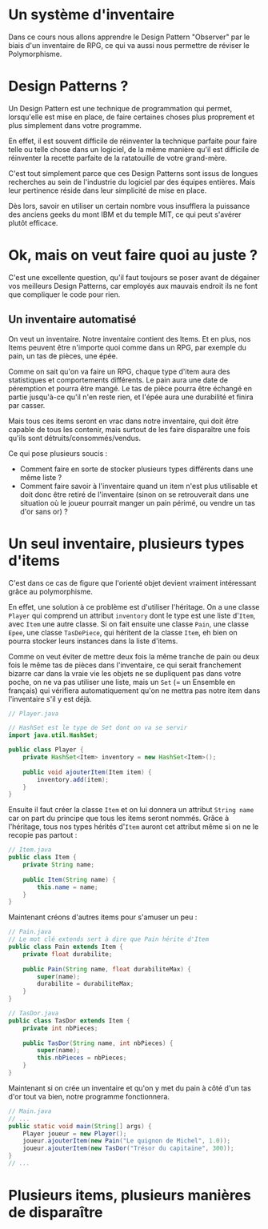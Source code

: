 # Un système d'inventaire
Dans ce cours nous allons apprendre le Design Pattern "Observer" par le biais d'un inventaire de RPG, ce qui va aussi nous permettre de réviser le Polymorphisme.

# Design Patterns ?
Un Design Pattern est une technique de programmation qui permet, lorsqu'elle est mise en place, de faire certaines choses plus proprement et plus simplement dans votre programme. 

En effet, il est souvent difficile de réinventer la technique parfaite pour faire telle ou telle chose dans un logiciel, de la même manière qu'il est difficile de réinventer la recette parfaite de la ratatouille de votre grand-mère. 

C'est tout simplement parce que ces Design Patterns sont issus de longues recherches au sein de l'industrie du logiciel par des équipes entières. Mais leur pertinence réside dans leur simplicité de mise en place. 

Dès lors, savoir en utiliser un certain nombre vous insufflera la puissance des anciens geeks du mont IBM et du temple MIT, ce qui peut s'avérer plutôt efficace.

# Ok, mais on veut faire quoi au juste ?
C'est une excellente question, qu'il faut toujours se poser avant de dégainer vos meilleurs Design Patterns, car employés aux mauvais endroit ils ne font que compliquer le code pour rien.

## Un inventaire automatisé
On veut un inventaire. Notre inventaire contient des Items. Et en plus, nos Items peuvent être n'importe quoi comme dans un RPG, par exemple du pain, un tas de pièces, une épée.

Comme on sait qu'on va faire un RPG, chaque type d'item aura des statistiques et comportements différents. Le pain aura une date de péremption et pourra être mangé. Le tas de pièce pourra être échangé en partie jusqu'à-ce qu'il n'en reste rien, et l'épée aura une durabilité et finira par casser.

Mais tous ces items seront en vrac dans notre inventaire, qui doit être capable de tous les contenir, mais surtout de les faire disparaître une fois qu'ils sont détruits/consommés/vendus.

Ce qui pose plusieurs soucis :

- Comment faire en sorte de stocker plusieurs types différents dans une même liste ?
- Comment faire savoir à l'inventaire quand un item n'est plus utilisable et doit donc être retiré de l'inventaire (sinon on se retrouverait dans une situation où le joueur pourrait manger un pain périmé, ou vendre un tas d'or sans or) ?

# Un seul inventaire, plusieurs types d'items
C'est dans ce cas de figure que l'orienté objet devient vraiment intéressant grâce au polymorphisme.

En effet, une solution à ce problème est d'utiliser l'héritage. On a une classe `Player` qui comprend un attribut `inventory` dont le type est une liste d'`Item`, avec `Item` une autre classe. Si on fait ensuite une classe `Pain`, une classe `Epee`, une classe `TasDePiece`, qui héritent de la classe `Item`, eh bien on pourra stocker leurs instances dans la liste d'items.

Comme on veut éviter de mettre deux fois la même tranche de pain ou deux fois le même tas de pièces dans l'inventaire, ce qui serait franchement bizarre car dans la vraie vie les objets ne se dupliquent pas dans votre poche, on ne va pas utiliser une liste, mais un `Set` (= un Ensemble en français) qui vérifiera automatiquement qu'on ne mettra pas notre item dans l'inventaire s'il y est déjà.

```java
// Player.java

// HashSet est le type de Set dont on va se servir
import java.util.HashSet;

public class Player {
    private HashSet<Item> inventory = new HashSet<Item>();
    
    public void ajouterItem(Item item) {
        inventory.add(item);
    }
} 
```

Ensuite il faut créer la classe `Item` et on lui donnera un attribut `String name` car on part du principe que tous les items seront nommés. Grâce à l'héritage, tous nos types hérités d'`Item` auront cet attribut même si on ne le recopie pas partout :

```java
// Item.java
public class Item {
    private String name;
    
    public Item(String name) {
        this.name = name;
    }
}
```

Maintenant créons d'autres items pour s'amuser un peu :

```java
// Pain.java
// Le mot clé extends sert à dire que Pain hérite d'Item
public class Pain extends Item {
    private float durabilite;
    
    public Pain(String name, float durabiliteMax) {
        super(name);
        durabilite = durabiliteMax;
    } 
}
```
```java
// TasDor.java
public class TasDor extends Item {
    private int nbPieces;
    
    public TasDor(String name, int nbPieces) {
        super(name);
        this.nbPieces = nbPieces;
    }
}
```

Maintenant si on crée un inventaire et qu'on y met du pain à côté d'un tas d'or tout va bien, notre programme fonctionnera.

```java
// Main.java
// ...
public static void main(String[] args) {
    Player joueur = new Player();
    joueur.ajouterItem(new Pain("Le quignon de Michel", 1.0));
    joueur.ajouterItem(new TasDor("Trésor du capitaine", 300));
}
// ...
```

# Plusieurs items, plusieurs manières de disparaître

